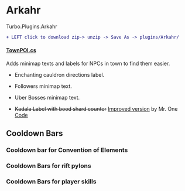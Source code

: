 # Arkahr
Turbo.Plugins.Arkahr
```diff
+ LEFT click to download zip-> unzip -> Save As -> plugins/Arkahr/
```

#### [TownPOI.cs](https://minhaskamal.github.io/DownGit/#/home?url=https://github.com/Arkahr/Arkahr/blob/master/TownPoIPlugin.cs)
Adds minimap texts and labels for NPCs in town to find them easier.

- Enchanting cauldron directions label.
- Followers minimap text.
- Uber Bosses minimap text.

- ~~Kadala Label with bood shard counter~~ [Improved version](https://www.ownedcore.com/forums/diablo-3/turbohud/turbohud-plugin-review-zone/677711-v7-6-international-one-shardsonkadala.html) by Mr. One [Code](https://pastebin.com/qvbpXQif)

## Cooldown Bars

### Cooldown bar for Convention of Elements
### Cooldown Bars for rift pylons
### Cooldown Bars for player skills
